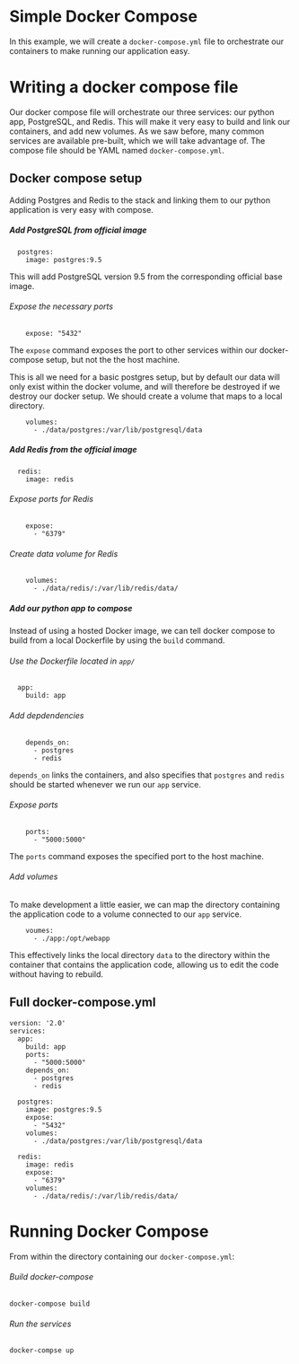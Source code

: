 # Simple Docker Compose

In this example, we will create a `docker-compose.yml` file to orchestrate our containers to make running our application easy.

# Writing a docker compose file

Our docker compose file will orchestrate our three services: our python app, PostgreSQL, and Redis. This will make it very easy to build and link our containers, and add new volumes. As we saw before, many common services are available pre-built, which we will take advantage of. The compose file should be YAML named `docker-compose.yml`.

## Docker compose setup

Adding Postgres and Redis to the stack and linking them to our python application is very easy with compose.

##### Add PostgreSQL from official image
```
  postgres:
    image: postgres:9.5
```
This will add PostgreSQL version 9.5 from the corresponding official base image.

###### Expose the necessary ports
```
    expose: "5432"
```

The `expose` command exposes the port to other services within our docker-compose setup, but not the the host machine.

This is all we need for a basic postgres setup, but by default our data will only exist within the docker volume, and will therefore be destroyed if we destroy our docker setup. We should create a volume that maps to a local directory.

```
    volumes:
      - ./data/postgres:/var/lib/postgresql/data
```

##### Add Redis from the official image
```
  redis:
    image: redis
```

###### Expose ports for Redis

```
    expose:
      - "6379"
```      
###### Create data volume for Redis
```
    volumes:
      - ./data/redis/:/var/lib/redis/data/
```

##### Add our python app to compose

Instead of using a hosted Docker image, we can tell docker compose to build from a local Dockerfile by using the `build` command.

###### Use the Dockerfile located in `app/`

```
  app:
    build: app
```

###### Add depdendencies
```
    depends_on:
      - postgres
      - redis
```
`depends_on` links the containers, and also specifies that `postgres` and `redis` should be started whenever we run our `app` service.

###### Expose ports
```
    ports:
      - "5000:5000"
```

The `ports` command exposes the specified port to the host machine.

###### Add volumes
To make development a little easier, we can map the directory containing the application code to a volume connected to our `app` service.

```
    voumes:
      - ./app:/opt/webapp
```

This effectively links the local directory `data` to the directory within the container that contains the application code, allowing us to edit the code without having to rebuild.

## Full docker-compose.yml

```
version: '2.0'
services:
  app:
    build: app
    ports:
      - "5000:5000"
    depends_on:
      - postgres
      - redis

  postgres:
    image: postgres:9.5
    expose:
      - "5432"
    volumes:
      - ./data/postgres:/var/lib/postgresql/data

  redis:
    image: redis
    expose:
      - "6379"
    volumes:
      - ./data/redis/:/var/lib/redis/data/

```

# Running Docker Compose
From within the directory containing our `docker-compose.yml`:

###### Build docker-compose
```
docker-compose build
```

###### Run the services
```
docker-compse up
```

